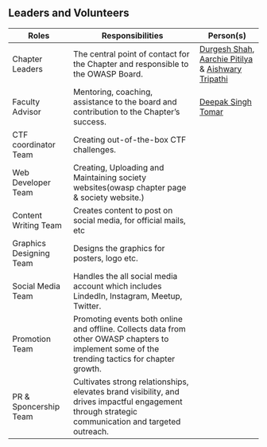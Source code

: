 <!---
---
title: volunteers
displaytext: Volunteers
layout:  null
tab: true
order: 3
tags: owasp-manit

---
-->
## Leaders and Volunteers

| Roles | Responsibilities | Person(s) |
| --- | --- | --- |
| Chapter Leaders | The central point of contact for the Chapter and responsible to the OWASP Board. | [Durgesh Shah](mailto:durgesh.shah@owasp.org), [Aarchie Pitilya](mailto:aarchie.pitliya@owasp.org) & [Aishwary Tripathi](mailto:aishwary.tripathi@owasp.org) |
| Faculty Advisor | Mentoring, coaching, assistance to the board and contribution to the Chapter’s success. | [Deepak Singh Tomar](mailto:deepak.tomar@owasp.org) |
| CTF coordinator Team | Creating out-of-the-box CTF challenges. |  |
| Web Developer Team | Creating, Uploading and Maintaining society websites(owasp chapter page & society website.) |  |
| Content Writing Team | Creates content to post on social media, for official mails, etc |  |
| Graphics Designing Team | Designs the graphics for posters, logo etc. |  |
| Social Media Team | Handles the all social media account which includes LindedIn, Instagram, Meetup, Twitter. |  |
| Promotion Team | Promoting events both online and offline. Collects data from other OWASP chapters to implement some of the trending tactics for chapter growth. |  |
| PR & Sponcership Team | Cultivates strong relationships, elevates brand visibility, and drives impactful engagement through strategic communication and targeted outreach. |  |
